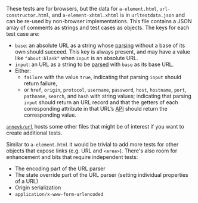 These tests are for browsers, but the data for 
`a-element.html`, `url-constructor.html`, and `a-element-xhtml.xhtml`
is in `urltestdata.json` and can be re-used by non-browser implementations.
This file contains a JSON array of comments as strings and test cases as objects.
The keys for each test case are:

* `base`: an absolute URL as a string whose [parsing] without a base of its own should succeed.
  This key is always present, 
  and may have a value like `"about:blank"` when `input` is an absolute URL.
* `input`: an URL as a string to be [parsed][parsing] with `base` as its base URL.
* Either:
  * `failure` with the value `true`, indicating that parsing `input` should return failure,
  * or `href`, `origin`, `protocol`, `username`, `password`, `host`, `hostname`, `port`,
    `pathname`, `search`, and `hash` with string values;
    indicating that parsing `input` should return an URL record
    and that the getters of each corresponding attribute in that URL’s [API]
    should return the corresponding value.

[parsing]: https://url.spec.whatwg.org/#concept-basic-url-parser
[API]: https://url.spec.whatwg.org/#api

[`annevk/url`](https://github.com/annevk/url) hosts some other files that might be of
interest if you want to create additional tests.

Similar to `a-element.html` it would be trivial to add more tests for other objects that
expose links (e.g. URL and `<area>`). There's also room for enhancement and bits that
require independent tests:

* The encoding part of the URL parser
* The state override part of the URL parser (setting individual properties of a URL)
* Origin serialization
* `application/x-www-form-urlencoded`
